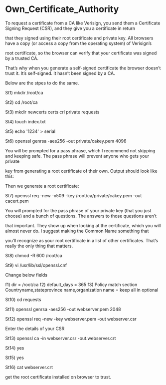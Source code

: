 # Own_Certificate_Authority

To request a certificate from a CA like Verisign, you send them a Certificate Signing Request (CSR), and they give you a certificate in return 

that they signed using their root certificate and private key. All browsers have a copy (or access a copy from the operating system) of Verisign’s 

root certificate, so the browser can verify that your certificate was signed by a trusted CA.

That’s why when you generate a self-signed certificate the browser doesn’t trust it. It’s self-signed. It hasn’t been signed by a CA.

Below are the stpes to do the same.

St1) mkdir /root/ca

St2) cd /root/ca

St3) mkdir newcerts certs crl private requests

St4) touch index.txt

St5) echo '1234' > serial

St6) openssl genrsa -aes256 -out private/cakey.pem 4096

You will be prompted for a pass phrase, which I recommend not skipping and keeping safe. The pass phrase will prevent anyone who gets your private 

key from generating a root certificate of their own. Output should look like this:

Then we generate a root certificate:

St7) openssl req -new -x509 -key /root/ca/private/cakey.pem -out cacert.pem

You will prompted for the pass phrase of your private key (that you just choose) and a bunch of questions. The answers to those questions aren’t 

that important. They show up when looking at the certificate, which you will almost never do. I suggest making the Common Name something that 

you’ll recognize as your root certificate in a list of other certificates. That’s really the only thing that matters.

St8) chmod -R 600 /root/ca

St9) vi /usr/lib/ssl/openssl.cnf

Change below fields

f1) dir = /root/ca
f2) default_days   = 365
f3) Policy match section
    Countryname,stateprovince name,organization name = keep all in optional 

St10) cd requests

St11) openssl genrsa -aes256 -out webserver.pem 2048

St12) openssl req -new -key webserver.pem -out webserver.csr

Enter the details of your CSR

St13) openssl ca -in webserver.csr -out.webserver.crt

St14) yes

St15) yes

St16) cat webserver.crt

get the root certificate installed on browser to trust.
